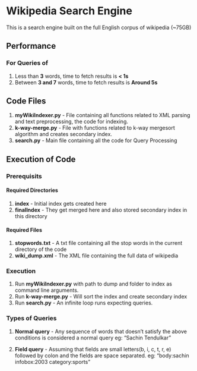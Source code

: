 # Wikipedia Search Engine

This is a search engine built on the full English corpus of wikipedia (~75GB)

## Performance

### For Queries of

1. Less than **3** words, time to fetch results is **< 1s**
2. Between **3 and 7** words, time to fetch results is **Around 5s**

## Code Files

1. **myWikiIndexer.py** - File containing all functions related to XML parsing and text preprocessing, the code for indexing.
2. **k-way-merge.py** - File with functions related to k-way mergesort algorithm and creates secondary index.
3. **search.py** - Main file containing all the code for Query Processing

## Execution of Code

### Prerequisits

#### Required Directories

1. **index** - Initial index gets created here
2. **finalIndex** - They get merged here and also stored secondary index in this directory

#### Required Files

1. **stopwords.txt** - A txt file containing all the stop words in the current directory of the code
2. **wiki_dump.xml** - The XML file containing the full data of wikipedia

### Execution

1. Run **myWikiIndexer.py** with path to dump and folder to index as command line arguments.
2. Run **k-way-merge.py** - Will sort the index and create secondary index
3. Run **search.py** - An infinite loop runs expecting queries.

### Types of Queries

1. **Normal query** - Any sequence of words that doesn’t satisfy the above conditions is considered a normal query eg: “Sachin Tendulkar”

2. **Field query** - Assuming that fields are small letters(b, i, c, t, r, e) followed by colon and the fields are space separated. eg: “body:sachin infobox:2003 category:sports”
